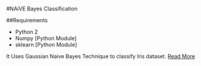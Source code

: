 #NAiVE Bayes Classification 

##Requirements
 * Python 2
 * Numpy [Python Module]
 * sklearn [Python Module]

It Uses Gaussian Naive Bayes Technique to classify Iris dataset.
[Read More](http://www.codecops.in/2015/11/using-naive-bayes-classifier.html)
